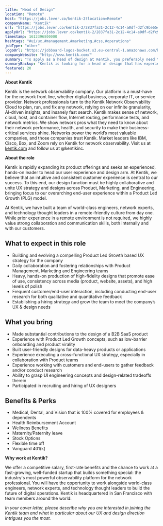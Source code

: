 ```yaml
---
title: "Head of Design"
location: "Remote"
host: "https://jobs.lever.co/kentik-2?location=Remote"
companyName: "Kentik"
url: "https://jobs.lever.co/kentik-2/2837fa31-2c12-4c14-a0df-d2fc9be65c46"
applyUrl: "https://jobs.lever.co/kentik-2/2837fa31-2c12-4c14-a0df-d2fc9be65c46/apply"
timestamp: 1612396800000
hashtags: "#ui/ux,#management,#marketing,#css,#operations"
jobType: "other"
logoUrl: "https://jobboard-logos-bucket.s3.eu-central-1.amazonaws.com/kentik"
companyWebsite: "http://www.kentik.com/"
summary: "To apply as a head of design at Kentik, you preferably need to have while prior experience in a remote environment is not required, we highly value strong collaboration and communication skills, both internally and with our customers."
summaryBackup: "Kentik is looking for a head of design that has experience in: #ui/ux, #management, #marketing."
featured: 20
---
```


**About Kentik**

Kentik is the network observability company. Our platform is a must-have for the network front line, whether digital business, corporate IT, or service provider. Network professionals turn to the Kentik Network Observability Cloud to plan, run, and fix any network, relying on our infinite granularity, AI-driven insights, and insanely fast search. Kentik makes sense of network, cloud, host, and container flow, Internet routing, performance tests, and network metrics. We show network pros what they need to know about their network performance, health, and security to make their business-critical services shine. Networks power the world’s most valuable companies, and those companies trust Kentik. Market leaders like IBM, Cisco, Box, and Zoom rely on Kentik for network observability. Visit us at [kentik.com](http://kentik.com/) and follow us at @kentikinc.

**About the role**

Kentik is rapidly expanding its product offerings and seeks an experienced, hands-on leader to head our user experience and design arm. At Kentik, we believe that an intuitive and consistent customer experience is central to our success. To this end, our design function must be highly collaborative and unite UX strategy and designs across Product, Marketing, and Engineering, bringing focus to our overarching end-user experience within a Product Led Growth (PLG) model.  

At Kentik, we have built a team of world-class engineers, network experts, and technology thought leaders in a remote-friendly culture from day one. While prior experience in a remote environment is not required, we highly value strong collaboration and communication skills, both internally and with our customers.

## What to expect in this role

*   Building and evolving a compelling Product Led Growth based UX strategy for the company
*   Daily collaboration and fostering relationships with Product Management, Marketing and Engineering teams
*   Heavy, hands-on production of high-fidelity designs that promote ease of use, consistency across media (product, website, assets), and high levels of polish
*   Frequent customer/end-user interaction, including conducting end-user research for both qualitative and quantitative feedback
*   Establishing a hiring strategy and grow the team to meet the company’s UX & design needs

## What you bring

*   Made substantial contributions to the design of a B2B SaaS product
*   Experience with Product Led Growth concepts, such as low-barrier onboarding and product virality
*   Built user-friendly designs for data-heavy products or applications
*   Experience executing a cross-functional UX strategy, especially in collaboration with Product teams
*   Experience working with customers and end-users to gather feedback and/or conduct research
*   Ability to grasp UI engineering concepts and design-related tradeoffs therein
*   Participated in recruiting and hiring of UX designers

## Benefits & Perks

*   Medical, Dental, and Vision that is 100% covered for employees & dependents
*   Health Reimbursement Account
*   Wellness Benefits
*   Maternity/Paternity leave
*   Stock Options
*   Flexible time off
*   Vanguard 401(k)

**Why work at Kentik?**

We offer a competitive salary, first-rate benefits and the chance to work at a fast-growing, well-funded startup that builds something special: the industry's most powerful observability platform for the network professional. You will have the opportunity to work alongside world-class engineers, network experts, and technology thought leaders to build the future of digital operations. Kentik is headquartered in San Francisco with team members around the world.

_In your cover letter, please describe why you are interested in joining the Kentik team and what in particular about our UX and design direction intrigues you the most._
